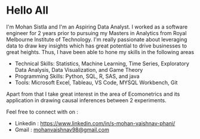 # Hello All

I'm Mohan Sistla and I'm an Aspiring Data Analyst. I worked as a software engineer for 2 years prior to pursuing my Masters in Analytics from Royal Melbourne Institute of Technology. I'm really passionate about leveraging data to draw key insights which has great potential to drive businesses to great heights. Thus, I have been able to hone my skills in the following areas 

* Technical Skills: Statistics, Machine Learning, Time Series, Exploratory Data Analysis, Data Visualization, and Game Theory
* Programming Skills: Python, SQL, R, SAS, and java
* Tools: Microsoft Excel, Tableau, VS Code, MYSQL Workbench, Git 

Apart from that I take great interest in the area of Ecomonetrics and its application in drawing causal inferences between 2 experiments. 

Feel free to connect with on :
* Linkedin : https://www.linkedin.com/in/s-mohan-vaishnav-phani/
* Gmail : mohanvaishnav98@gmail.com





